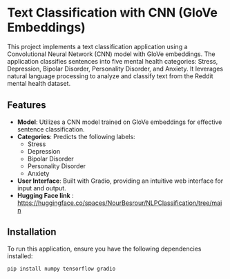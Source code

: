 ﻿# Text Classification with CNN (GloVe Embeddings)

This project implements a text classification application using a Convolutional Neural Network (CNN) model with GloVe embeddings. The application classifies sentences into five mental health categories: Stress, Depression, Bipolar Disorder, Personality Disorder, and Anxiety. It leverages natural language processing to analyze and classify text from the Reddit mental health dataset.

## Features

- **Model**: Utilizes a CNN model trained on GloVe embeddings for effective sentence classification.
- **Categories**: Predicts the following labels:
  - Stress
  - Depression
  - Bipolar Disorder
  - Personality Disorder
  - Anxiety
- **User Interface**: Built with Gradio, providing an intuitive web interface for input and output.
- **Hugging Face link** : https://huggingface.co/spaces/NourBesrour/NLPClassification/tree/main
## Installation

To run this application, ensure you have the following dependencies installed:

```bash
pip install numpy tensorflow gradio
